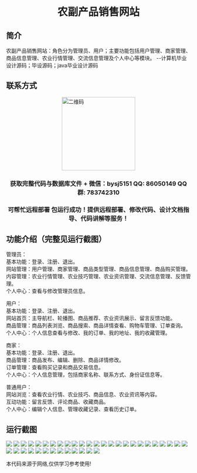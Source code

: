 <p><h1 align="center">农副产品销售网站</h1></p>

## 简介
农副产品销售网站：角色分为管理员、用户；主要功能包括用户管理、商家管理、商品信息管理、农业行情管理、交流信息管理及个人中心等模块。    --计算机毕业设计源码；毕设源码；java毕业设计源码


## 联系方式
<img src="https://bs-1329754181.cos.ap-shanghai.myqcloud.com/wx.jpg" alt="二维码" style="display: block; margin: 0 auto;" width="200px">
<p><h3 align="center">获取完整代码与数据库文件 + 微信：bysj5151 QQ: 86050149 QQ群: 783742310</h3></p>
<p><h3 align="center">可帮忙远程部署 包运行成功！提供远程部署、修改代码、设计文档指导、代码讲解等服务！</h3></p>

## 功能介绍（完整见运行截图）
管理员：  
基本功能：登录、注册、退出。  
网站管理：用户管理、商家管理、商品类型管理、商品信息管理、商品购买管理。  
内容管理：农业行情管理、农业技巧管理、农业资讯管理、交流信息管理、反馈管理。  
个人中心：查看与修改管理员信息。  

用户：  
基本功能：登录、注册、退出。  
网站首页：主导航栏、轮播图、商品推荐、农业资讯展示、留言反馈功能。  
商品管理：商品列表浏览、商品搜索、商品详情查看、购物车管理、订单查询。  
个人中心：个人信息查看与修改、我的订单、我的地址、我的收藏管理。  

商家：  
基本功能：登录、注册、退出。  
商品管理：商品发布、编辑、删除、商品详情修改。  
订单管理：查看购买记录和商品交易信息。  
个人中心：个人信息管理，包括商家名称、联系方式、身份证信息等。  

普通用户：  
网站浏览：查看农业行情、农业技巧、商品信息、农业资讯等内容。  
互动功能：留言反馈、评论商品、收藏商品。  
个人中心：编辑个人信息、管理收藏记录、查看历史订单。


## 运行截图
![](https://bs-1329754181.cos.ap-shanghai.myqcloud.com/ssm/AgriculturalProductsSalesWebsite/img/001.jpg)
![](https://bs-1329754181.cos.ap-shanghai.myqcloud.com/ssm/AgriculturalProductsSalesWebsite/img/002.jpg)
![](https://bs-1329754181.cos.ap-shanghai.myqcloud.com/ssm/AgriculturalProductsSalesWebsite/img/003.jpg)
![](https://bs-1329754181.cos.ap-shanghai.myqcloud.com/ssm/AgriculturalProductsSalesWebsite/img/004.jpg)
![](https://bs-1329754181.cos.ap-shanghai.myqcloud.com/ssm/AgriculturalProductsSalesWebsite/img/005.jpg)
![](https://bs-1329754181.cos.ap-shanghai.myqcloud.com/ssm/AgriculturalProductsSalesWebsite/img/006.jpg)
![](https://bs-1329754181.cos.ap-shanghai.myqcloud.com/ssm/AgriculturalProductsSalesWebsite/img/007.jpg)
![](https://bs-1329754181.cos.ap-shanghai.myqcloud.com/ssm/AgriculturalProductsSalesWebsite/img/008.jpg)
![](https://bs-1329754181.cos.ap-shanghai.myqcloud.com/ssm/AgriculturalProductsSalesWebsite/img/009.jpg)
![](https://bs-1329754181.cos.ap-shanghai.myqcloud.com/ssm/AgriculturalProductsSalesWebsite/img/010.jpg)
![](https://bs-1329754181.cos.ap-shanghai.myqcloud.com/ssm/AgriculturalProductsSalesWebsite/img/011.jpg)
![](https://bs-1329754181.cos.ap-shanghai.myqcloud.com/ssm/AgriculturalProductsSalesWebsite/img/012.jpg)
![](https://bs-1329754181.cos.ap-shanghai.myqcloud.com/ssm/AgriculturalProductsSalesWebsite/img/013.jpg)
![](https://bs-1329754181.cos.ap-shanghai.myqcloud.com/ssm/AgriculturalProductsSalesWebsite/img/014.jpg)
![](https://bs-1329754181.cos.ap-shanghai.myqcloud.com/ssm/AgriculturalProductsSalesWebsite/img/015.jpg)
![](https://bs-1329754181.cos.ap-shanghai.myqcloud.com/ssm/AgriculturalProductsSalesWebsite/img/016.jpg)
![](https://bs-1329754181.cos.ap-shanghai.myqcloud.com/ssm/AgriculturalProductsSalesWebsite/img/017.jpg)
![](https://bs-1329754181.cos.ap-shanghai.myqcloud.com/ssm/AgriculturalProductsSalesWebsite/img/018.jpg)
![](https://bs-1329754181.cos.ap-shanghai.myqcloud.com/ssm/AgriculturalProductsSalesWebsite/img/019.jpg)
![](https://bs-1329754181.cos.ap-shanghai.myqcloud.com/ssm/AgriculturalProductsSalesWebsite/img/020.jpg)
![](https://bs-1329754181.cos.ap-shanghai.myqcloud.com/ssm/AgriculturalProductsSalesWebsite/img/021.jpg)
![](https://bs-1329754181.cos.ap-shanghai.myqcloud.com/ssm/AgriculturalProductsSalesWebsite/img/022.jpg)
![](https://bs-1329754181.cos.ap-shanghai.myqcloud.com/ssm/AgriculturalProductsSalesWebsite/img/023.jpg)
![](https://bs-1329754181.cos.ap-shanghai.myqcloud.com/ssm/AgriculturalProductsSalesWebsite/img/024.jpg)
![](https://bs-1329754181.cos.ap-shanghai.myqcloud.com/ssm/AgriculturalProductsSalesWebsite/img/025.jpg)
![](https://bs-1329754181.cos.ap-shanghai.myqcloud.com/ssm/AgriculturalProductsSalesWebsite/img/026.jpg)
![](https://bs-1329754181.cos.ap-shanghai.myqcloud.com/ssm/AgriculturalProductsSalesWebsite/img/027.jpg)
![](https://bs-1329754181.cos.ap-shanghai.myqcloud.com/ssm/AgriculturalProductsSalesWebsite/img/028.jpg)
![](https://bs-1329754181.cos.ap-shanghai.myqcloud.com/ssm/AgriculturalProductsSalesWebsite/img/029.jpg)
![](https://bs-1329754181.cos.ap-shanghai.myqcloud.com/ssm/AgriculturalProductsSalesWebsite/img/030.jpg)
![](https://bs-1329754181.cos.ap-shanghai.myqcloud.com/ssm/AgriculturalProductsSalesWebsite/img/031.jpg)
![](https://bs-1329754181.cos.ap-shanghai.myqcloud.com/ssm/AgriculturalProductsSalesWebsite/img/032.jpg)
![](https://bs-1329754181.cos.ap-shanghai.myqcloud.com/ssm/AgriculturalProductsSalesWebsite/img/033.jpg)
![](https://bs-1329754181.cos.ap-shanghai.myqcloud.com/ssm/AgriculturalProductsSalesWebsite/img/034.jpg)
![](https://bs-1329754181.cos.ap-shanghai.myqcloud.com/ssm/AgriculturalProductsSalesWebsite/img/035.jpg)
![](https://bs-1329754181.cos.ap-shanghai.myqcloud.com/ssm/AgriculturalProductsSalesWebsite/img/036.jpg)
![](https://bs-1329754181.cos.ap-shanghai.myqcloud.com/ssm/AgriculturalProductsSalesWebsite/img/037.jpg)
![](https://bs-1329754181.cos.ap-shanghai.myqcloud.com/ssm/AgriculturalProductsSalesWebsite/img/038.jpg)

<p>本代码来源于网络,仅供学习参考使用!</p>
